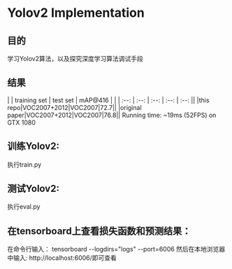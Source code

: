# Yolov2 Implementation
## 目的
学习Yolov2算法，以及探究深度学习算法调试手段

## 结果
| | training set | test set | mAP@416 | |
| :--: | :--: | :--: | :--: | :--: ||
|this repo|VOC2007+2012|VOC2007|72.7||
|original paper|VOC2007+2012|VOC2007|76.8||
Running time: ~19ms (52FPS) on GTX 1080

## 训练Yolov2:
执行train.py
## 测试Yolov2:
执行eval.py
## 在tensorboard上查看损失函数和预测结果：
在命令行输入：
tensorboard --logdirs="logs" --port=6006
然后在本地浏览器中输入:
http://localhost:6006/即可查看
